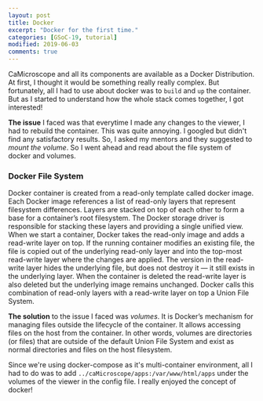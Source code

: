 ```yaml
---
layout: post
title: Docker
excerpt: "Docker for the first time."
categories: [GSoC-19, tutorial]
modified: 2019-06-03
comments: true
---
```


CaMicroscope and all its components are available as a Docker Distribution. At first, I thought it would be something really really complex. But fortunately, all I had to use about docker was to `build` and `up` the container. But as I started to understand how the whole stack comes together, I got interested!

**The issue** I faced was that everytime I made any changes to the viewer, I had to rebuild the container. This was quite annoying. I googled but didn't find any satisfactory results. So, I asked my mentors and they suggested to *mount the volume*. So I went ahead and read about the file system of docker and volumes.

### Docker File System 
Docker container is created from a read-only template called docker image. Each Docker image references a list of read-only layers that represent filesystem differences. Layers are stacked on top of each other to form a base for a container’s root filesystem. The Docker storage driver is responsible for stacking these layers and providing a single unified view. When we start a container, Docker takes the read-only image and adds a read-write layer on top. If the running container modifies an existing file, the file is copied out of the underlying read-only layer and into the top-most read-write layer where the changes are applied. The version in the read-write layer hides the underlying file, but does not destroy it — it still exists in the underlying layer. When the container is deleted the read-write layer is also deleted but the underlying image remains unchanged. Docker calls this combination of read-only layers with a read-write layer on top a Union File System.

**The solution** to the issue I faced was *volumes*. It is Docker’s mechanism for managing files outside the lifecycle of the container. It allows accessing files on the host from the container. In other words, volumes are directories (or files) that are outside of the default Union File System and exist as normal directories and files on the host filesystem.

Since we're using docker-compose as it's multi-container environment, all I had to do was to add `../caMicroscope/apps:/var/www/html/apps`  under the volumes of the viewer in the config file. I really enjoyed the concept of docker! 

